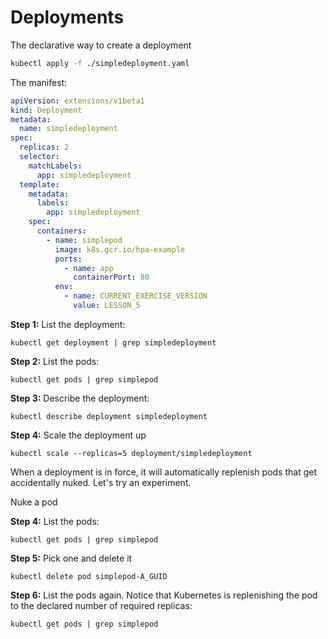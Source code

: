 # Deployments

The declarative way to create a deployment

```bash
kubectl apply -f ./simpledeployment.yaml
```

The manifest:

```yaml
apiVersion: extensions/v1beta1
kind: Deployment
metadata:
  name: simpledeployment
spec:
  replicas: 2
  selector:
    matchLabels:
      app: simpledeployment
  template:
    metadata:
      labels:
        app: simpledeployment
    spec:
      containers:
        - name: simplepod
          image: k8s.gcr.io/hpa-example
          ports:
            - name: app
              containerPort: 80
          env:
            - name: CURRENT_EXERCISE_VERSION
              value: LESSON_5
```
**Step 1:** List the deployment:
 
`kubectl get deployment | grep simpledeployment`

**Step 2:** List the pods:

`kubectl get pods | grep simplepod`

**Step 3:** Describe the deployment:

`kubectl describe deployment simpledeployment`

**Step 4:** Scale the deployment up

`kubectl scale --replicas=5 deployment/simpledeployment`

When a deployment is in force, it will automatically replenish pods that get accidentally nuked. Let's try an 
experiment.

Nuke a pod

**Step 4:** List the pods:

`kubectl get pods | grep simplepod`


**Step 5:** Pick one and delete it

`kubectl delete pod simplepod-A_GUID`

**Step 6:** List the pods again. Notice that Kubernetes is replenishing the pod to the declared number of required replicas:

`kubectl get pods | grep simplepod`

